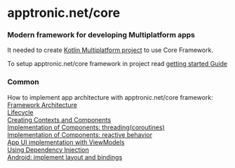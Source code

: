 # apptronic.net/core
### Modern framework for developing Multiplatform apps

It needed to create [Kotlin Multiplatform project](https://kotlinlang.org/docs/reference/) to use Core Framework.

To setup apptronic.net/core framework in project read [getting started Guide](getting_started.md)

### Common

How to implement app architecture with apptronic.net/core framework:
<br/>
[Framework Architecture](common/architecture.md)
<br/>
[Lifecycle](common/lifecycle.md)
<br/>
[Creating Contexts and Components](common/components.md)
<br/>
[Implementation of Components: threading(coroutines)](common/threading.md)
<br/>
[Implementation of Components: reactive behavior](common/reactive_behavior.md)
<br/>
[App UI implementation with ViewModels](common/view_models.md)
<br/>
[Using Dependency Injection](common/dependency_injection.md)
<br/>
[Android: implement layout and bindings](common/android_layout_bindings.md)

